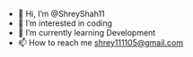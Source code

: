 - 👋 Hi, I’m @ShreyShah11
- 👀 I’m interested in coding
- 🌱 I’m currently learning Development
- 📫 How to reach me shrey111105@gmail.com

<!---
ShreyShah11/ShreyShah11 is a ✨ special ✨ repository because its `README.md` (this file) appears on your GitHub profile.
You can click the Preview link to take a look at your changes.
--->
